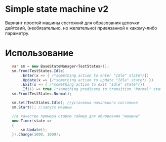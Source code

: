 # Simple state machine v2
Вариант простой машины состояний для образования цепочки дейтсвий, (необязательно, но желательно) привязанной к какому-либо параметру.

# Использование

```c#
   var sm = new BaseStateManager<TestStates>();
   sm.From(TestStates.Idle)
       .Enter(x => { /*something action to enter "Idle" state*/})
       .Update(x => {/*something action to update "Idle" state*/ })
       .Exit(x => { /*something action to exit "Idle" state*/})
       .If(() => true /*something predicate to transition "Normal" state*/, TestStates.Normal);
   sm.From(TestStates.Normal);

   sm.Set(TestStates.Idle); //установка начального состояния
   sm.Start(); //запуск машины

   //в качестве примера ставлю таймер для обновления "машины"
   new Timer(state =>
   {
       sm.Update();
   }).Change(1000, 1000);
```
